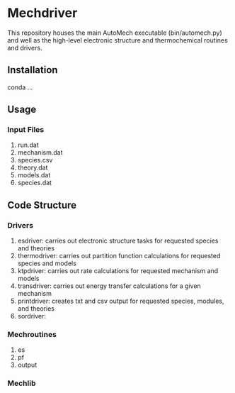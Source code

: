 # Mechdriver
This repository houses the main AutoMech executable (bin/automech.py) and well as the high-level electronic structure and thermochemical routines and drivers.

## Installation
conda ...

## Usage
### Input Files
1. run.dat
2. mechanism.dat
3. species.csv
4. theory.dat
5. models.dat
6. species.dat

## Code Structure
### Drivers
1. esdriver: carries out electronic structure tasks for requested species and theories
2. thermodriver: carries out partition function calculations for requested species and models
3. ktpdriver: carries out rate calculations for requested mechanism and models
4. transdriver: carries out energy transfer calculations for a given mechanism
5. printdriver: creates txt and csv output for requested species, modules, and theories
6. sordriver:

### Mechroutines
1. es
2. pf
3. output

### Mechlib
